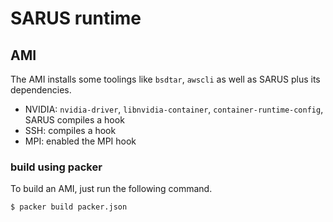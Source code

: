 # SARUS runtime

## AMI

The AMI installs some toolings like `bsdtar`, `awscli` as well as SARUS plus its dependencies.

 - NVIDIA: `nvidia-driver`, `libnvidia-container`, `container-runtime-config`, SARUS compiles a hook
 - SSH: compiles a hook
 - MPI: enabled the MPI hook

### build using packer

To build an AMI, just run the following command.

```
$ packer build packer.json
```